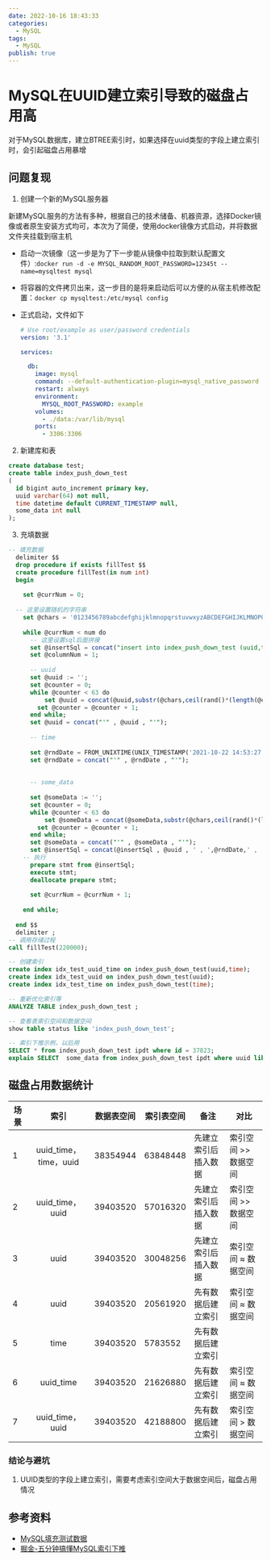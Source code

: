 ```yaml
---
date: 2022-10-16 18:43:33
categories:
  - MySQL
tags:
  - MySQL
publish: true
---
```


# MySQL在UUID建立索引导致的磁盘占用高

对于MySQL数据库，建立BTREE索引时，如果选择在uuid类型的字段上建立索引时，会引起磁盘占用暴增

## 问题复现

1. 创建一个新的MySQL服务器

新建MySQL服务的方法有多种，根据自己的技术储备、机器资源，选择Docker镜像或者原生安装方式均可，本次为了简便，使用docker镜像方式启动，并将数据文件夹挂载到宿主机

- 启动一次镜像（这一步是为了下一步能从镜像中拉取到默认配置文件）:```docker run -d -e MYSQL_RANDOM_ROOT_PASSWORD=12345t --name=mysqltest mysql```

- 将容器的文件拷贝出来，这一步目的是将来启动后可以方便的从宿主机修改配置：```docker cp mysqltest:/etc/mysql config```
- 正式启动，文件如下

  ```yaml
  # Use root/example as user/password credentials
  version: '3.1'

  services:

    db:
      image: mysql
      command: --default-authentication-plugin=mysql_native_password
      restart: always
      environment:
        MYSQL_ROOT_PASSWORD: example
      volumes:
        - ./data:/var/lib/mysql       
      ports:
        - 3306:3306
  ```

2. 新建库和表

  ```sql
  create database test;
  create table index_push_down_test
  (
    id bigint auto_increment primary key,
    uuid varchar(64) not null,
    time datetime default CURRENT_TIMESTAMP null,
    some_data int null
  );
  ```

3. 充填数据

  ```sql
  -- 填充数据
    delimiter $$
    drop procedure if exists fillTest $$
    create procedure fillTest(in num int)
    begin 
      
      set @currNum = 0;
      
    -- 这里设置随机的字符串
      set @chars = '0123456789abcdefghijklmnopqrstuvwxyzABCDEFGHIJKLMNOPQRSTUVWXYZ';
      
      while @currNum < num do 
        -- 这里设置sql后面拼接
        set @insertSql = concat("insert into index_push_down_test (uuid,time,some_data) values ( ");
        set @columnNum = 1;
      
        -- uuid
        set @uuid := '';
        set @counter = 0;
        while @counter < 63 do    
            set @uuid = concat(@uuid,substr(@chars,ceil(rand()*(length(@chars)-1)),1));  
          set @counter = @counter + 1;
        end while;
        set @uuid = concat("'" , @uuid , "'");
      
        -- time
      
        set @rndDate = FROM_UNIXTIME(UNIX_TIMESTAMP('2021-10-22 14:53:27') + FLOOR(0 + (RAND() * 83072000)));
        set @rndDate = concat("'" , @rndDate , "'");
        
      
        -- some_data
        
        set @someData := '';
        set @counter = 0;
        while @counter < 63 do    
            set @someData = concat(@someData,substr(@chars,ceil(rand()*(length(@chars)-1)),1));  
          set @counter = @counter + 1;
        end while;
        set @someData = concat("'" , @someData , "'");
        set @insertSql = concat(@insertSql , @uuid , ' , ',@rndDate,' , ',@someData,')');
      -- 执行
        prepare stmt from @insertSql;
        execute stmt;
        deallocate prepare stmt;
        
        set @currNum = @currNum + 1;
      
      end while;
      
    end $$
    delimiter ;
  -- 调用存储过程
  call fillTest(220000);
  ```

```sql
-- 创建索引
create index idx_test_uuid_time on index_push_down_test(uuid,time);
create index idx_test_uuid on index_push_down_test(uuid);
create index idx_test_time on index_push_down_test(time);

-- 重新优化索引等
ANALYZE TABLE index_push_down_test ;

-- 查看表索引空间和数据空间
show table status like 'index_push_down_test';

-- 索引下推示例，以后用
SELECT * from index_push_down_test ipdt where id = 37823;
explain SELECT  some_data from index_push_down_test ipdt where uuid like 'NqHgekYTCn4bKcI47rOOCDnWDlO4RacuRSQCwKeTNljyQAodSNoxzchPk%' and time <='2023-03-30 03:21:13';

```

## 磁盘占用数据统计

| 场景 |         索引          | 数据表空间 | 索引表空间 | 备注                 | 对比                 |
| ---- | :-------------------: | ---------- | ---------- | -------------------- | -------------------- |
| 1    | uuid_time，time，uuid | 38354944   | 63848448   | 先建立索引后插入数据 | 索引空间 >> 数据空间 |
| 2    |    uuid_time，uuid    | 39403520   | 57016320   | 先建立索引后插入数据 | 索引空间 >> 数据空间 |
| 3    |         uuid          | 39403520   | 30048256   | 先建立索引后插入数据 | 索引空间 ≈ 数据空间  |
| 4    |         uuid          | 39403520   | 20561920   | 先有数据后建立索引   | 索引空间 ≈ 数据空间  |
| 5    |         time          | 39403520   | 5783552    | 先有数据后建立索引   |                      |
| 6    |       uuid_time       | 39403520   | 21626880   | 先有数据后建立索引   | 索引空间 ≈ 数据空间  |
| 7    |    uuid_time，uuid    | 39403520   | 42188800   | 先有数据后建立索引   | 索引空间 > 数据空间  |

### 结论与避坑

1. UUID类型的字段上建立索引，需要考虑索引空间大于数据空间后，磁盘占用情况

## 参考资料

- [MySQL填充测试数据](https://www.cnblogs.com/nineyang/p/7323965.html)
- [掘金-五分钟搞懂MySQL索引下推](https://juejin.cn/post/7005794550862053412)
